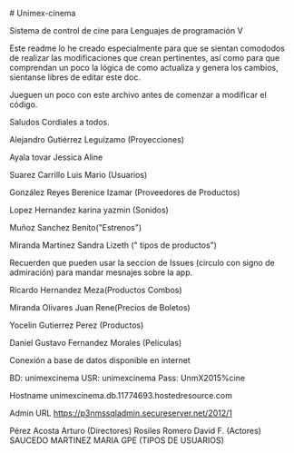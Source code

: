 ﻿﻿# Unimex-cinema

Sistema de control de cine para Lenguajes de programación V

Este readme lo he creado especialmente para que se sientan comododos de realizar las
modificaciones que crean pertinentes, así como para que comprendan un poco la 
lógica de como actualiza y genera los cambios, sientanse libres de editar este doc. 

Jueguen un poco con este archivo antes de comenzar a modificar el código. 

Saludos Cordiales a todos. 

Alejandro Gutiérrez Leguízamo (Proyecciones) 

Ayala tovar Jessica Aline

Suarez Carrillo Luis Mario (Usuarios) 

González Reyes Berenice Izamar (Proveedores de Productos) 

Lopez Hernandez karina yazmin (Sonidos)

Muñoz Sanchez Benito("Estrenos")

Miranda Martinez Sandra Lizeth (" tipos de productos")

Recuerden que pueden usar la seccion de Issues (circulo con signo de admiración) para mandar mesnajes sobre la app. 

Ricardo Hernandez Meza(Productos Combos)

Miranda Olivares Juan Rene(Precios de Boletos)

Yocelin Gutierrez Perez (Productos)

Daniel Gustavo Fernandez Morales (Peliculas)

Conexión a base de datos disponible en internet

BD: unimexcinema
USR: unimexcinema
Pass: UnmX2015%cine

Hostname
unimexcinema.db.11774693.hostedresource.com

Admin URL 
https://p3nmssqladmin.secureserver.net/2012/1

Pérez Acosta Arturo (Directores)
Rosiles Romero David F. (Actores) 
SAUCEDO MARTINEZ MARIA GPE (TIPOS DE USUARIOS)




